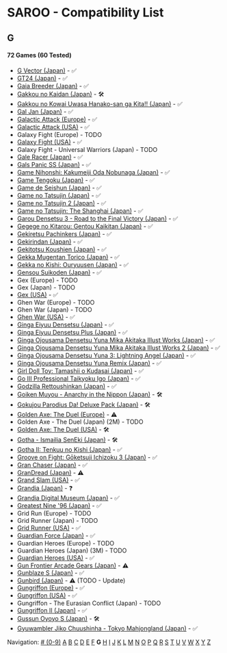 # SAROO - Compatibility List

## G

#### 72 Games (60 Tested)

- [G Vector (Japan)](../../../Regions/Retails/Japan/T-30603G/01/README.md) - :white_check_mark:
- [GT24 (Japan)](../../../Regions/Retails/Japan/T-5714G/01/README.md) - :white_check_mark:
- [Gaia Breeder (Japan)](../../../Regions/Retails/Japan/T-34801G/01/README.md) - :white_check_mark:
- [Gakkou no Kaidan (Japan)](../../../Regions/Retails/Japan/GS-9026/01/README.md) - :hammer_and_wrench:
- [Gakkou no Kowai Uwasa Hanako-san ga Kita!! (Japan)](../../../Regions/Retails/Japan/T-1205G/01/README.md) - :white_check_mark:
- [Gal Jan (Japan)](../../../Regions/Retails/Japan/T-29101G/01/README.md) - :white_check_mark:
- [Galactic Attack (Europe)](../../../Regions/Retails/Europe/T-8116H-50/01/README.md) - :white_check_mark:
- [Galactic Attack (USA)](../../../Regions/Retails/USA/T-8116H/01/README.md) - :white_check_mark:
- Galaxy Fight (Europe) - TODO
- [Galaxy Fight (USA)](../../../Regions/Retails/USA/T-1504H/01/README.md) - :white_check_mark:
- Galaxy Fight - Universal Warriors (Japan) - TODO
- [Gale Racer (Japan)](../../../Regions/Retails/Japan/GS-9003/01/README.md) - :white_check_mark:
- [Gals Panic SS (Japan)](../../../Regions/Retails/Japan/T-29002G/01/README.md) - :white_check_mark:
- [Game Nihonshi: Kakumeiji Oda Nobunaga (Japan)](../../../Regions/Retails/Japan/T-7633G/01/README.md) - :white_check_mark:
- [Game Tengoku (Japan)](../../../Regions/Retails/Japan/T-5712G/01/README.md) - :white_check_mark:
- [Game de Seishun (Japan)](../../../Regions/Retails/Japan/T-19711G/01/README.md) - :white_check_mark:
- [Game no Tatsujin (Japan)](../../../Regions/Retails/Japan/T-1502G/01/README.md) - :white_check_mark:
- [Game no Tatsujin 2 (Japan)](../../../Regions/Retails/Japan/T-1509G/01/README.md) - :white_check_mark:
- [Game no Tatsujin: The Shanghai (Japan)](../../../Regions/Retails/Japan/T-1506G/01/README.md) - :white_check_mark:
- [Garou Densetsu 3 - Road to the Final Victory (Japan)](../../../Regions/Retails/Japan/T-3102G/01/README.md) - :white_check_mark:
- [Gegege no Kitarou: Gentou Kaikitan (Japan)](../../../Regions/Retails/Japan/T-13310G/01/README.md) - :white_check_mark:
- [Gekiretsu Pachinkers (Japan)](../../../Regions/Retails/Japan/T-29601G/01/README.md) - :white_check_mark:
- [Gekirindan (Japan)](../../../Regions/Retails/Japan/T-7008G/01/README.md) - :white_check_mark:
- [Gekitotsu Koushien (Japan)](../../../Regions/Retails/Japan/T-6701G/01/README.md) - :white_check_mark:
- [Gekka Mugentan Torico (Japan)](../../../Regions/Retails/Japan/GS-9056/01/README.md) - :white_check_mark:
- [Gekka no Kishi: Ouryuusen (Japan)](../../../Regions/Retails/Japan/T-20606G/01/README.md) - :white_check_mark:
- [Gensou Suikoden (Japan)](../../../Regions/Retails/Japan/T-9525G/01/README.md) - :white_check_mark:
- Gex (Europe) - TODO
- Gex (Japan) - TODO
- [Gex (USA)](../../../Regions/Retails/USA/T-15904H/01/README.md) - :white_check_mark:
- Ghen War (Europe) - TODO
- Ghen War (Japan) - TODO
- [Ghen War (USA)](../../../Regions/Retails/USA/MK-81001/01/README.md) - :white_check_mark:
- [Ginga Eiyuu Densetsu (Japan)](../../../Regions/Retails/Japan/T-22301G/01/README.md) - :white_check_mark:
- [Ginga Eiyuu Densetsu Plus (Japan)](../../../Regions/Retails/Japan/T-22303G/01/README.md) - :white_check_mark:
- [Ginga Ojousama Densetsu Yuna Mika Akitaka Illust Works (Japan)](../../../Regions/Retails/Japan/T-14308G/01/README.md) - :white_check_mark:
- [Ginga Ojousama Densetsu Yuna Mika Akitaka Illust Works 2 (Japan)](../../../Regions/Retails/Japan/T-14323G/01/README.md) - :white_check_mark:
- [Ginga Ojousama Densetsu Yuna 3: Lightning Angel (Japan)](../../../Regions/Retails/Japan/T-14311G/01/README.md) - :white_check_mark:
- [Ginga Ojousama Densetsu Yuna Remix (Japan)](../../../Regions/Retails/Japan/T-14307G/01/README.md) - :white_check_mark:
- [Girl Doll Toy: Tamashii o Kudasai (Japan)](../../../Regions/Retails/Japan/T-37002G/01/README.md) - :white_check_mark:
- [Go III Professional Taikyoku Igo (Japan)](../../../Regions/Retails/Japan/T-29003G/01/README.md) - :white_check_mark:
- [Godzilla Rettoushinkan (Japan)](../../../Regions/Retails/Japan/GS-9050/01/README.md) - :white_check_mark:
- [Goiken Muyou - Anarchy in the Nippon (Japan)](../../../Regions/Retails/Japan/T-28902G/01/README.md) - :hammer_and_wrench:
- [Gokujou Parodius Da! Deluxe Pack (Japan)](../../../Regions/Retails/Japan/T-9501G/01/README.md) - :hammer_and_wrench:
- [Golden Axe: The Duel (Europe)](../../../Regions/Retails/Europe/MK-81045/01/README.md) - :warning:
- Golden Axe - The Duel (Japan) (2M) - TODO
- [Golden Axe: The Duel (USA)](../../../Regions/Retails/USA/MK-81045/01/README.md) - :hammer_and_wrench:
- [Gotha - Ismailia SenEki (Japan)](../../../Regions/Retails/Japan/GS-9009/01/README.md) - :hammer_and_wrench:
- [Gotha II: Tenkuu no Kishi (Japan)](../../../Regions/Retails/Japan/T-7608G/01/README.md) - :white_check_mark:
- [Groove on Fight: Gōketsuji Ichizoku 3 (Japan)](../../../Regions/Retails/Japan/T-14411G/01/README.md) - :white_check_mark:
- [Gran Chaser (Japan)](../../../Regions/Retails/Japan/GS-9022/01/README.md) - :white_check_mark:
- [GranDread (Japan)](../../../Regions/Retails/Japan/T-20603G/01/README.md) - :warning:
- [Grand Slam (USA)](../../../Regions/Retails/USA/T-07004H/01/README.md) - :white_check_mark:
- [Grandia (Japan)](../../../Regions/Retails/Japan/T-4507G/01/README.md) - :question:
- [Grandia Digital Museum (Japan)](../../../Regions/Retails/Japan/T-4512G/01/README.md) - :white_check_mark:
- [Greatest Nine '96 (Japan)](../../../Regions/Retails/Japan/GS-9086/01/README.md) - :white_check_mark:
- Grid Run (Europe) - TODO
- Grid Runner (Japan) - TODO
- [Grid Runner (USA)](../../../Regions/Retails/USA/T-7025H/01/README.md) - :white_check_mark:
- [Guardian Force (Japan)](../../../Regions/Retails/Japan/T-9905G/01/README.md) - :white_check_mark:
- Guardian Heroes (Europe) - TODO
- Guardian Heroes (Japan) (3M) - TODO
- [Guardian Heroes (USA)](../../../Regions/Retails/USA/MK-81035/01/README.md) - :white_check_mark:
- [Gun Frontier Arcade Gears (Japan)](../../../Regions/Retails/Japan/T-26109G/01/README.md) - :warning:
- [Gunblaze S (Japan)](../../../Regions/Retails/Japan/T-19710G/01/README.md) - :white_check_mark:
- [Gunbird (Japan)](../../../Regions/Retails/Japan/T-14402G/01/README.md) - :warning: (TODO - Update)
- [Gungriffon (Europe)](../../../Regions/Retails/Europe/MK-81046/01/README.md) - :white_check_mark:
- [Gungriffon (USA)](../../../Regions/Retails/USA/MK-81046/01/README.md) - :white_check_mark:
- Gungriffon - The Eurasian Conflict (Japan) - TODO
- [Gungriffon II (Japan)](../../../Regions/Retails/Japan/T-4511G/01/README.md) - :white_check_mark:
- [Gussun Oyoyo S (Japan)](../../../Regions/Retails/Japan/T-26101G/01/README.md) - :hammer_and_wrench:
- [Gyuwambler Jiko Chuushinha - Tokyo Mahjongland (Japan)](../../../Regions/Retails/Japan/T-4504G/01/README.md) - :white_check_mark:

Navigation:
[# (0-9)](./09.md) [A](./A.md) [B](./B.md) [C](./C.md) [D](./D.md) [E](./E.md) [F](./F.md) **G** [H](./H.md) [I](./I.md) [J](./J.md) [K](./K.md) [L](./L.md) [M](./M.md) [N](./N.md) [O](./O.md) [P](./P.md) [Q](./Q.md) [R](./R.md) [S](./S.md) [T](./T.md) [U](./U.md) [V](./V.md) [W](./W.md) [X](./X.md) [Y](./Y.md) [Z](./Z.md)
